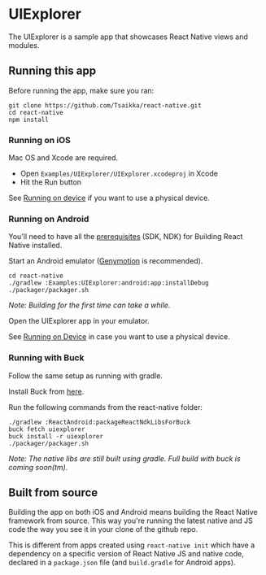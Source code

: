 # UIExplorer

The UIExplorer is a sample app that showcases React Native views and modules.

## Running this app

Before running the app, make sure you ran:

    git clone https://github.com/Tsaikka/react-native.git
    cd react-native
    npm install

### Running on iOS

Mac OS and Xcode are required.

- Open `Examples/UIExplorer/UIExplorer.xcodeproj` in Xcode
- Hit the Run button

See [Running on device](https://facebook.github.io/react-native/docs/running-on-device.html) if you want to use a physical device.

### Running on Android

You'll need to have all the [prerequisites](https://github.com/Tsaikka/react-native/tree/master/ReactAndroid#prerequisites) (SDK, NDK) for Building React Native installed.

Start an Android emulator ([Genymotion](https://www.genymotion.com) is recommended).

    cd react-native
    ./gradlew :Examples:UIExplorer:android:app:installDebug
    ./packager/packager.sh

_Note: Building for the first time can take a while._

Open the UIExplorer app in your emulator.

See [Running on Device](https://facebook.github.io/react-native/docs/running-on-device.html) in case you want to use a physical device.

### Running with Buck

Follow the same setup as running with gradle.

Install Buck from [here](https://buckbuild.com/setup/install.html).

Run the following commands from the react-native folder:

    ./gradlew :ReactAndroid:packageReactNdkLibsForBuck
    buck fetch uiexplorer
    buck install -r uiexplorer
    ./packager/packager.sh

_Note: The native libs are still built using gradle. Full build with buck is coming soon(tm)._

## Built from source

Building the app on both iOS and Android means building the React Native framework from source. This way you're running the latest native and JS code the way you see it in your clone of the github repo.

This is different from apps created using `react-native init` which have a dependency on a specific version of React Native JS and native code, declared in a `package.json` file (and `build.gradle` for Android apps).
